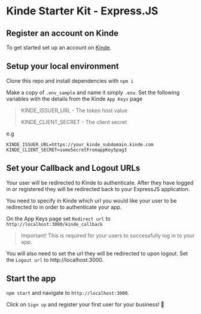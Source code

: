 # Kinde Starter Kit - Express.JS

## Register an account on Kinde

To get started set up an account on [Kinde](https://app.kinde.com/register).

## Setup your local environment

Clone this repo and install dependencies with `npm i`

Make a copy of `.env_sample` and name it simply `.env`. Set the following variables with the details from the Kinde `App Keys` page

> KINDE_ISSUER_URL - The token host value
>
> KINDE_CLIENT_SECRET - The client secret

e.g

```
KINDE_ISSUER_URL=https://your_kinde_subdomain.kinde.com
KINDE_CLIENT_SECRET=some5ecretFromappKey5pag3
```

## Set your Callback and Logout URLs

Your user will be redirected to Kinde to authenticate. After they have logged in or registered they will be redirected back to your ExpressJS application.

You need to specify in Kinde which url you would like your user to be redirected to in order to authenticate your app.

On the App Keys page set `Redirect url` to `http://localhost:3000/kinde_callback`

> Important! This is required for your users to successfully log in to your app.

You will also need to set the url they will be redirected to upon logout. Set the `Logout url` to http://localhost:3000.

## Start the app

`npm start` and navigate to `http://localhost:3000`.

Click on `Sign up` and register your first user for your business! 🚀
